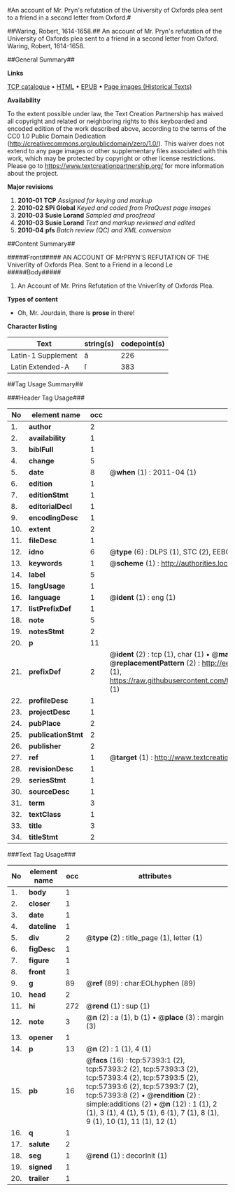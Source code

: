 #An account of Mr. Pryn's refutation of the University of Oxfords plea sent to a friend in a second letter from Oxford.#

##Waring, Robert, 1614-1658.##
An account of Mr. Pryn's refutation of the University of Oxfords plea sent to a friend in a second letter from Oxford.
Waring, Robert, 1614-1658.

##General Summary##

**Links**

[TCP catalogue](http://www.ota.ox.ac.uk/tcp/)  • 
[HTML](http://tei.it.ox.ac.uk/tcp/Texts-HTML/free/A67/A67609.html)  • 
[EPUB](http://tei.it.ox.ac.uk/tcp/Texts-EPUB/free/A67/A67609.epub) • 
[Page images (Historical Texts)](https://historicaltexts.jisc.ac.uk/eebo-12255482e)

**Availability**

To the extent possible under law, the Text Creation Partnership has waived all copyright and related or neighboring rights to this keyboarded and encoded edition of the work described above, according to the terms of the CC0 1.0 Public Domain Dedication (http://creativecommons.org/publicdomain/zero/1.0/). This waiver does not extend to any page images or other supplementary files associated with this work, which may be protected by copyright or other license restrictions. Please go to https://www.textcreationpartnership.org/ for more information about the project.

**Major revisions**

1. __2010-01__ __TCP__ *Assigned for keying and markup*
1. __2010-02__ __SPi Global__ *Keyed and coded from ProQuest page images*
1. __2010-03__ __Susie Lorand__ *Sampled and proofread*
1. __2010-03__ __Susie Lorand__ *Text and markup reviewed and edited*
1. __2010-04__ __pfs__ *Batch review (QC) and XML conversion*

##Content Summary##

#####Front#####
AN ACCOUNT OF MrPRYN'S REFUTATION OF THE Vniverſity of Oxfords Plea. Sent to a Friend in a ſecond Le
#####Body#####

1. An Account of Mr. Prins Refutation of the Vniverſity of Oxfords Plea.

**Types of content**

  * Oh, Mr. Jourdain, there is **prose** in there!

**Character listing**


|Text|string(s)|codepoint(s)|
|---|---|---|
|Latin-1 Supplement|â|226|
|Latin Extended-A|ſ|383|

##Tag Usage Summary##

###Header Tag Usage###

|No|element name|occ|attributes|
|---|---|---|---|
|1.|__author__|2||
|2.|__availability__|1||
|3.|__biblFull__|1||
|4.|__change__|5||
|5.|__date__|8| @__when__ (1) : 2011-04 (1)|
|6.|__edition__|1||
|7.|__editionStmt__|1||
|8.|__editorialDecl__|1||
|9.|__encodingDesc__|1||
|10.|__extent__|2||
|11.|__fileDesc__|1||
|12.|__idno__|6| @__type__ (6) : DLPS (1), STC (2), EEBO-CITATION (1), OCLC (1), VID (1)|
|13.|__keywords__|1| @__scheme__ (1) : http://authorities.loc.gov/ (1)|
|14.|__label__|5||
|15.|__langUsage__|1||
|16.|__language__|1| @__ident__ (1) : eng (1)|
|17.|__listPrefixDef__|1||
|18.|__note__|5||
|19.|__notesStmt__|2||
|20.|__p__|11||
|21.|__prefixDef__|2| @__ident__ (2) : tcp (1), char (1)  •  @__matchPattern__ (2) : ([0-9\-]+):([0-9IVX]+) (1), (.+) (1)  •  @__replacementPattern__ (2) : http://eebo.chadwyck.com/downloadtiff?vid=$1&page=$2 (1), https://raw.githubusercontent.com/textcreationpartnership/Texts/master/tcpchars.xml#$1 (1)|
|22.|__profileDesc__|1||
|23.|__projectDesc__|1||
|24.|__pubPlace__|2||
|25.|__publicationStmt__|2||
|26.|__publisher__|2||
|27.|__ref__|1| @__target__ (1) : http://www.textcreationpartnership.org/docs/. (1)|
|28.|__revisionDesc__|1||
|29.|__seriesStmt__|1||
|30.|__sourceDesc__|1||
|31.|__term__|3||
|32.|__textClass__|1||
|33.|__title__|3||
|34.|__titleStmt__|2||


###Text Tag Usage###

|No|element name|occ|attributes|
|---|---|---|---|
|1.|__body__|1||
|2.|__closer__|1||
|3.|__date__|1||
|4.|__dateline__|1||
|5.|__div__|2| @__type__ (2) : title_page (1), letter (1)|
|6.|__figDesc__|1||
|7.|__figure__|1||
|8.|__front__|1||
|9.|__g__|89| @__ref__ (89) : char:EOLhyphen (89)|
|10.|__head__|2||
|11.|__hi__|272| @__rend__ (1) : sup (1)|
|12.|__note__|3| @__n__ (2) : a (1), b (1)  •  @__place__ (3) : margin (3)|
|13.|__opener__|1||
|14.|__p__|13| @__n__ (2) : 1 (1), 4 (1)|
|15.|__pb__|16| @__facs__ (16) : tcp:57393:1 (2), tcp:57393:2 (2), tcp:57393:3 (2), tcp:57393:4 (2), tcp:57393:5 (2), tcp:57393:6 (2), tcp:57393:7 (2), tcp:57393:8 (2)  •  @__rendition__ (2) : simple:additions (2)  •  @__n__ (12) : 1 (1), 2 (1), 3 (1), 4 (1), 5 (1), 6 (1), 7 (1), 8 (1), 9 (1), 10 (1), 11 (1), 12 (1)|
|16.|__q__|1||
|17.|__salute__|2||
|18.|__seg__|1| @__rend__ (1) : decorInit (1)|
|19.|__signed__|1||
|20.|__trailer__|1||
